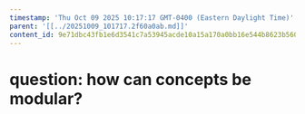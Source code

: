```yaml
---
timestamp: 'Thu Oct 09 2025 10:17:17 GMT-0400 (Eastern Daylight Time)'
parent: '[[../20251009_101717.2f60a0ab.md]]'
content_id: 9e71dbc43fb1e6d3541c7a53945acde10a15a170a0bb16e544b8623b560f8d07
---
```


# question: how can concepts be modular?
